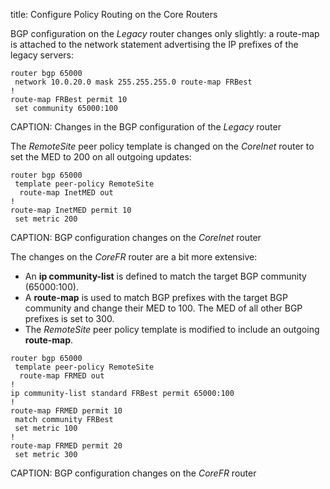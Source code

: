 title: Configure Policy Routing on the Core Routers

BGP configuration on the *Legacy* router changes only slightly: a route-map is attached to the network statement advertising the IP prefixes of the legacy servers:

```
router bgp 65000
 network 10.0.20.0 mask 255.255.255.0 route-map FRBest
!
route-map FRBest permit 10
 set community 65000:100
```
CAPTION: Changes in the BGP configuration of the *Legacy* router

The *RemoteSite* peer policy template is changed on the *CoreInet* router to set the MED to 200 on all outgoing updates:

```
router bgp 65000
 template peer-policy RemoteSite
  route-map InetMED out
!
route-map InetMED permit 10
 set metric 200
```
CAPTION: BGP configuration changes on the *CoreInet* router

The changes on the *CoreFR* router are a bit more extensive: 

* An **ip community-list** is defined to match the target BGP community (65000:100).
* A **route-map** is used to match BGP prefixes with the target BGP community and change their MED to 100. The MED of all other BGP prefixes is set to 300.
* The *RemoteSite* peer policy template is modified to include an outgoing **route-map**.

```
router bgp 65000
 template peer-policy RemoteSite
  route-map FRMED out
!
ip community-list standard FRBest permit 65000:100
!
route-map FRMED permit 10
 match community FRBest
 set metric 100
!
route-map FRMED permit 20
 set metric 300
```
CAPTION: BGP configuration changes on the *CoreFR* router

<!-- end -->

